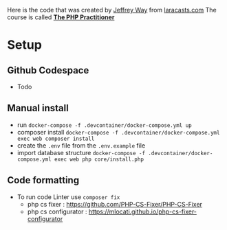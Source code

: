 Here is the code that was created by [Jeffrey Way](https://github.com/JeffreyWay) from [laracasts.com](https://laracasts.com/)
The course is called [**The PHP Practitioner**](https://laracasts.com/series/php-for-beginners)

# Setup

## Github Codespace

- Todo

## Manual install

- run `docker-compose -f .devcontainer/docker-compose.yml up`
- composer install `docker-compose -f .devcontainer/docker-compose.yml exec web composer install`
- create the `.env` file from the `.env.example` file
- import database structure `docker-compose -f .devcontainer/docker-compose.yml exec web php core/install.php`

##  Code formatting

- To run code Linter use `composer fix`
  - php cs fixer : https://github.com/PHP-CS-Fixer/PHP-CS-Fixer
  - php cs configurator : https://mlocati.github.io/php-cs-fixer-configurator
